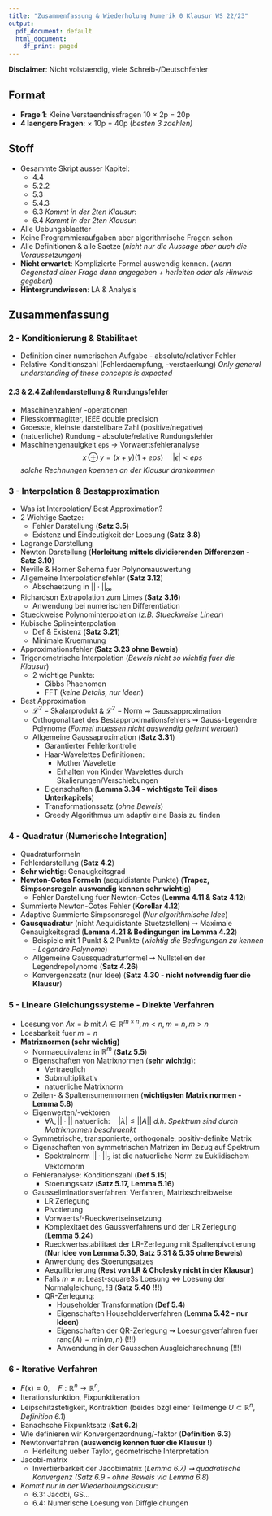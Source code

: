 ```yaml
---
title: "Zusammenfassung & Wiederholung Numerik 0 Klausur WS 22/23"
output:
  pdf_document: default
  html_document:
    df_print: paged
---
```



**Disclaimer**: Nicht volstaendig, viele Schreib-/Deutschfehler

## Format

*  **Frage 1**: Kleine Verstaendnissfragen 10 $\times$ 2p = 20p 
*  **4 laengere Fragen**: $\times$ 10p = 40p (*besten 3 zaehlen)* 

## Stoff

*  Gesammte Skript ausser Kapitel: 
	*  4.4
	*  5.2.2
	*  5.3
	*  5.4.3
	*  6.3  *Kommt in der 2ten Klausur*:
	*  6.4  *Kommt in der 2ten Klausur*:
*  Alle Uebungsblaetter
* Keine Programmieraufgaben aber algorithmische Fragen schon 
*  Alle Definitionen & alle Saetze (*nicht nur die Aussage aber auch die Voraussetzungen*)
*  **Nicht erwartet**: Komplizierte Formel auswendig kennen. (*wenn Gegenstad einer Frage dann angegeben + herleiten oder als Hinweis gegeben*)
*  **Hintergrundwissen**: LA & Analysis

## Zusammenfassung

### 2 - Konditionierung & Stabilitaet

* Definition einer numerischen Aufgabe - absolute/relativer Fehler
*  Relative Konditionszahl (Fehlerdaempfung, -verstaerkung)
*Only general understanding of these concepts is expected*

#### 2.3 & 2.4 Zahlendarstellung & Rundungsfehler

* Maschinenzahlen/ -operationen
* Fliesskommagitter, IEEE double precision
* Groesste, kleinste darstellbare Zahl (positive/negative)
* (natuerliche) Rundung - absolute/relative Rundungsfehler
* Maschinengenauigkeit  `eps` $\rightarrow$ Vorwaertsfehleranalyse
	$$ x\oplus y = (x + y)(1 + eps) \,  \quad |\epsilon | < eps $$
*solche Rechnungen koennen an der Klausur drankommen*

### 3 - Interpolation & Bestapproximation

* Was ist Interpolation/ Best Approximation?
* 2 Wichtige Saetze:
	* Fehler Darstellung (**Satz 3.5**)
	* Existenz und Eindeutigkeit der Loesung (**Satz 3.8**)
* Lagrange Darstellung
* Newton Darstellung (**Herleitung mittels dividierenden Differenzen - Satz 3.10**)
* Neville & Horner Schema fuer Polynomauswertung
* Allgemeine Interpolationsfehler (**Satz 3.12**)
	* Abschaetzung in $||\cdot ||_{\infty}$      
* Richardson Extrapolation zum Limes (**Satz 3.16**)
	* Anwendung bei numerischen Differentiation
* Stueckweise Polynominterpolation (*z.B. Stueckweise Linear*)
* Kubische Splineinterpolation
	* Def  & Existenz (**Satz 3.21**)
	* Minimale Kruemmung
* Approximationsfehler (**Satz 3.23 ohne Beweis**)
* Trigonometrische Interpolation (*Beweis nicht so wichtig fuer die Klausur*)
	* 2 wichtige Punkte:
		* Gibbs Phaenomen
		* FFT (*keine Details, nur Ideen*)
* Best Approximation
	* $\mathcal{L}^2-\text{Skalarprodukt}$ & $\mathcal{L}^2 - \text{Norm}$ $\rightsquigarrow$ Gaussapproximation
	* Orthogonalitaet des Bestapproximationsfehlers $\rightsquigarrow$ Gauss-Legendre Polynome (*Formel muessen nicht auswendig gelernt werden*) 
	* Allgemeine Gaussaproximation (**Satz 3.31**)
		* Garantierter Fehlerkontrolle
		* Haar-Wavelettes Definitionen: 
			* Mother Wavelette
			* Erhalten von Kinder Wavelettes durch Skalierungen/Verschiebungen
		* Eigenschaften (**Lemma 3.34 - wichtigste Teil dises Unterkapitels**)
		* Transformationssatz (*ohne Beweis*)
		* Greedy Algorithmus um adaptiv eine Basis zu finden

### 4 - Quadratur (Numerische Integration)

* Quadraturformeln
* Fehlerdarstellung (**Satz 4.2**)
* **Sehr wichtig**: Genaugkeitsgrad
* **Newton-Cotes Formeln** (aequidistante Punkte) (**Trapez, Simpsonsregeln auswendig kennen sehr wichtig**)
	* Fehler Darstellung fuer Newton-Cotes (**Lemma 4.11 & Satz 4.12**)
* Summierte Newton-Cotes Fehler (**Korollar 4.12**)
* Adaptive Summierte Simpsonsregel (*Nur algorithmische Idee*)
* **Gausquadratur** (nicht Aequidistante Stuetzstellen) $\rightsquigarrow$ Maximale Genauigkeitsgrad (**Lemma 4.21 & Bedingungen im Lemma 4.22**)
	* Beispiele mit 1 Punkt & 2 Punkte (*wichtig die Bedingungen zu kennen - Legendre Polynome*)
	* Allgemeine Gaussquadraturformel $\rightsquigarrow$ Nullstellen der Legendrepolynome (**Satz 4.26**)
	* Konvergenzsatz (nur Idee) (**Satz 4.30 - nicht notwendig fuer die Klausur**)

### 5 - Lineare Gleichungssysteme - Direkte Verfahren

* Loesung von $Ax = b$ mit  $A \in \mathbb{R}^{m\times n},  \, m < n, \, m = n, \, m > n$  
* Loesbarkeit fuer $m = n$ 
* **Matrixnormen (sehr wichtig)**
	* Normaequivalenz in $\mathbb{R}^{m}$ (**Satz 5.5**)
	* Eigenschaften von Matrixnormen (**sehr wichtig**):
		* Vertraeglich
		* Submultiplikativ
		* natuerliche Matrixnorm
	* Zeilen- & Spaltensumennormen (**wichtigsten Matrix normen - Lemma 5.8**)
	* Eigenwerten/-vektoren
		* $\forall\lambda , \, || \cdot || \text{ natuerlich:} \quad |\lambda | \leq || A ||$  *d.h. Spektrum sind durch Matrixnormen beschraenkt*
	* Symmetrische, transponierte, orthogonale, positiv-definite Matrix
	*  Eigenschaften von symmetrischen Matrizen im Bezug auf Spektrum
		*  Spektralnorm $|| \cdot ||_{2}$ ist die natuerliche Norm zu Euklidischem Vektornorm
	* Fehleranalyse: Konditionszahl (**Def 5.15**)
		* Stoerungssatz (**Satz 5.17, Lemma 5.16**)
	*  Gausseliminationsverfahren: Verfahren, Matrixschreibweise
		* LR Zerlegung
		* Pivotierung
		* Vorwaerts/-Rueckwertseinsetzung
		* Komplexitaet des Gaussverfahrens und der LR Zerlegung (**Lemma 5.24**)
		* Rueckwertsstabilitaet der LR-Zerlegung mit Spaltenpivotierung (**Nur Idee von Lemma 5.30, Satz 5.31 & 5.35 ohne Beweis**)
		* Anwendung des Stoerungsatzes
		* Aequilibrierung (**Rest von LR & Cholesky nicht in der Klausur**)
		* Falls $m \neq n$: Least-square3s Loesung $\iff$ Loesung der Normalgleichung, $!\exists$ (**Satz 5.40 !!!**)
		* QR-Zerlegung: 
			* Householder Transformation (**Def 5.4**)
			* Eigenschaften Householderverfahren (**Lemma 5.42 - nur Ideen**)
			* Eigenschaften der QR-Zerlegung $\rightsquigarrow$ Loesungsverfahren fuer $\text{rang}(A) = \text{min}(m, n)$ (!!!)
			* Anwendung in der Gausschen Ausgleichsrechnung (!!!)

### 6 - Iterative Verfahren

* $F(x) = 0,  \quad F:\mathbb{R}^n\rightarrow\mathbb{R}^n$, 
* Iterationsfunktion, Fixpunktiteration
* Leipschitzstetigkeit, Kontraktion (beides bzgl einer Teilmenge $U \subset \mathbb{R}^n$, *Definition 6.1*)
* Banachsche Fixpunktsatz (**Sat 6.2**)
* Wie definieren wir Konvergenzordnung/-faktor (**Definition 6.3**)
* Newtonverfahren (**auswendig kennen fuer die Klausur !**)
	* Herleitung ueber Taylor, geometrische Interpretation
* Jacobi-matrix 
	* Invertierbarkeit der Jacobimatrix (**Lemma 6.7*) $\rightsquigarrow$ quadratische Konvergenz (*Satz 6.9 - ohne Beweis via Lemma 6.8**)
* *Kommt nur in der Wiederholungsklausur*:
	* 6.3: Jacobi, GS...
	* 6.4: Numerische Loesung von Diffgleichungen 
